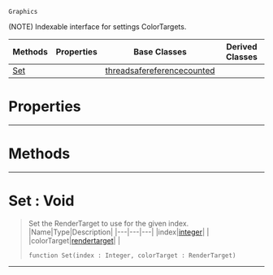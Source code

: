  `Graphics`

(NOTE) Indexable interface for settings ColorTargets.

|Methods|Properties|Base Classes|Derived Classes|
|---|---|---|---|
|[ Set](https://github.com/zeroengineteam/ZeroDocs/blob/master/code_reference/class_reference/colortargetmrt.markdown#set-void)| |[threadsafereferencecounted](https://github.com/zeroengineteam/ZeroDocs/blob/master/code_reference/class_reference/threadsafereferencecounted.markdown)| |


 #  Properties


---  
 #  Methods


---  
 #  Set : Void

> Set the RenderTarget to use for the given index.
> |Name|Type|Description|
> |---|---|---|
> |index|[integer](https://github.com/zeroengineteam/ZeroDocs/blob/master/code_reference/nada_base_types/integer.markdown)| |
> |colorTarget|[rendertarget](https://github.com/zeroengineteam/ZeroDocs/blob/master/code_reference/class_reference/rendertarget.markdown)| |
> ``` lang=cpp, name=Nada
> function Set(index : Integer, colorTarget : RenderTarget)
> ``` 


---  
 

 